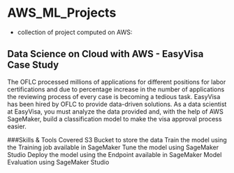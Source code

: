 # AWS_ML_Projects
* collection of project computed on AWS:

## Data Science on Cloud with AWS - EasyVisa Case Study

The OFLC processed millions of applications for different positions for labor certifications and due to percentage increase in the number of applications the reviewing process of every case is becoming a tedious task. EasyVisa has been hired by OFLC to provide data-driven solutions. As a data scientist at EasyVisa, you must analyze the data provided and, with the help of AWS SageMaker, build a classification model to make the visa approval process easier.

###Skills & Tools Covered
S3 Bucket to store the data
Train the model using the Training job available in SageMaker
Tune the model using SageMaker Studio
Deploy the model using the Endpoint available in SageMaker
Model Evaluation using SageMaker Studio

